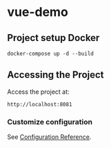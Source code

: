 # vue-demo

## Project setup Docker
```
docker-compose up -d --build 
```


## Accessing the Project

Access the project at:
```
http://localhost:8081
```

### Customize configuration
See [Configuration Reference](https://cli.vuejs.org/config/).
